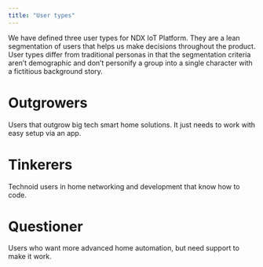 ```yaml
---
title: "User types"
---
```


We have defined three user types for NDX IoT Platform. They are a lean segmentation of users that helps us make decisions throughout the product. User types differ from traditional personas in that the segmentation criteria aren’t demographic and don’t personify a group into a single character with a fictitious background story.

# Outgrowers

Users that outgrow big tech smart home solutions. It just needs to work with easy setup via an app.

# Tinkerers

Technoid users in home networking and development that know how to code.

# Questioner

Users who want more advanced home automation, but need support to make it work.
